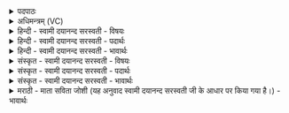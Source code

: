<details><summary>पदपाठः</summary>

अ॒यम्। वे॒नः। चो॒द॒य॒त्। पृश्नि॑गर्भा॒ इति॒ पृश्नि॑ऽगर्भाः। ज्योति॑र्जरायु॒रिति॒ ज्योतिः॑ऽजरायुः। रज॑सः। वि॒मान॒ इति॑ वि॒ऽमाने॑। इ॒मम। अ॒पाम्। स॒ङ्ग॒म इति॑ सम्ऽग॒मे। सूर्य्य॑स्य। शिशु॑म्। न। विप्राः॑। म॒तिभि॒रिति॑ म॒तिऽभिः॑। रि॒ह॒न्ति॒। उ॒प॒या॒मगृ॑हीत॒ इत्यु॑पया॒मऽगृ॑हीतः। अ॒सि॒। मर्का॑य। त्वा॒। १६।
</details>

<details><summary>अधिमन्त्रम् (VC)</summary>

- विश्वेदेवा देवताः
- वत्सार काश्यप ऋषिः
- निचृद् आर्षी त्रिष्टुप्, साम्नी गायत्री
- षड्जः
</details>

<details><summary>हिन्दी - स्वामी दयानन्द सरस्वती - विषयः</summary>

अब सभाध्यक्ष राजा को क्या करना चाहिये, इस विषय का उपदेश अगले मन्त्र में किया है ॥
</details>

<details><summary>हिन्दी - स्वामी दयानन्द सरस्वती - पदार्थः</summary>

पदार्थान्वयभाषाः -  हे शिल्पविधि के जाननेवाले सभाध्यक्ष विद्वन् ! आप (उपयामगृहीतः) सेना आदि राज्य के अङ्गों से युक्त (असि) हैं, इससे मैं (रजसः) लोकों के मध्य (पृश्निगर्भाः) जिनमें अवकाश अधिक है, उन लोगों के (ज्योतिर्जरायुः) तारागणों को ढाँपनेवाले के समान (अयम्) यह (वेनः) अति मनोहर चन्द्रमा (चोदयत्) यथायोग्य अपने-अपने मार्ग में अभियुक्त करता है, (इमम्) इस चन्द्रमा को (अपाम्) जलों और (सूर्य्यस्य) सूर्य्य के (सङ्गमे) सम्बन्धी आकर्षणादि विषयों में (शिशुम्) शिक्षा के योग्य बालक को (मतिभिः) विद्वान् लोग अपनी बुद्धियों से (रिहन्ति) सत्कार कर के (न) समान आदर के साथ ग्रहण कर रहे हैं और मैं (मर्काय) दुष्टों को शान्त करने और श्रेष्ठ व्यवहारों के स्थापन करने के लिये (विमाने) अनन्त अन्तरिक्ष में (त्वा) तुझे विविध प्रकार के यान बनाने के लिये स्वीकार करता हूँ ॥१६॥
</details>

<details><summary>हिन्दी - स्वामी दयानन्द सरस्वती - भावार्थः</summary>

भावार्थभाषाः -  सभाध्यक्ष को चाहिये कि सूर्य्य और चन्द्रमा के समान श्रेष्ठ गुणों को प्रकाशित और दुष्ट व्यवहारों को शान्त करके श्रेष्ठ व्यवहार से सज्जन पुरुषों को आह्लाद देवें ॥१६॥
</details>

<details><summary>संस्कृत - स्वामी दयानन्द सरस्वती - विषयः</summary>

अथ सभाध्यक्षेण राज्ञा किं कर्त्तव्यमित्युपदिश्यते ॥
</details>

<details><summary>संस्कृत - स्वामी दयानन्द सरस्वती - पदार्थः</summary>

पदार्थान्वयभाषाः -  हे शिल्पविधिविद्विद्वन् ! त्वमुपयामगृहीतोऽस्यतोऽहं रजसो मध्ये पृश्निगर्भा लोका इव ज्योतिर्जरायुरिवायं वेनश्चोदयादिमं चन्द्रमपां सूर्य्यस्य सङ्गमे शिशुं विप्रा मतिभी रिहन्ति नेव मर्काय दुष्टानां प्रशमनाय श्रेष्ठव्यवहारस्थापनाय च विमाने त्वा त्वां गृह्णामि ॥१६॥
</details>

<details><summary>संस्कृत - स्वामी दयानन्द सरस्वती - भावार्थः</summary>

भावार्थभाषाः -  सभाध्यक्षेण सूर्य्याचन्द्रमसोर्गुणानिव श्रेष्ठगुणान् प्रकाशयित्वा दुष्टप्रशमनेन श्रेष्ठव्यवहारेण सज्जना आह्लादयितव्याः ॥१६॥
</details>

<details><summary>मराठी - माता सविता जोशी (यह अनुवाद स्वामी दयानन्द सरस्वती जी के आधार पर किया गया है।) - भावार्थः</summary>

भावार्थभाषाः -  राजाने सूर्य व चंद्राप्रमाणे श्रेष्ठ गुणांनी युक्त होऊन दुष्ट व्यवहार सोडून द्यावा व उत्तम व्यवहाराने सज्जनांना आह्लादित करावे.
</details>